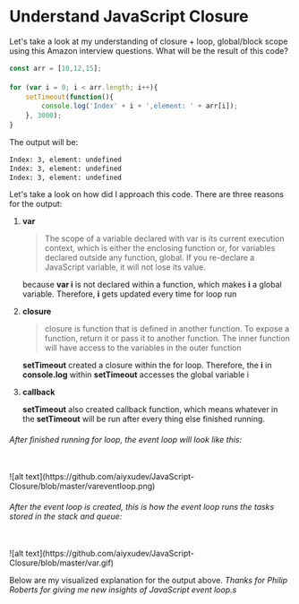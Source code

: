 # Understand JavaScript Closure

Let's take a look at my understanding of closure + loop, global/block scope using this Amazon interview questions. What will be the result of this code?

```javascript
const arr = [10,12,15];

for (var i = 0; i < arr.length; i++){
	setTimeout(function(){
		console.log('Index' + i + ',element: ' + arr[i]);
	}, 3000);
}
```

The output will be:

```
Index: 3, element: undefined
Index: 3, element: undefined
Index: 3, element: undefined
```

Let's take a look on how did I approach this code. There are three reasons for the output:

1. **var**<br />
	 >The scope of a variable declared with var is its current execution context, which is either the enclosing function or, for variables declared outside any function, global. If you re-declare a JavaScript variable, it will not lose its value.

	 because **var i** is not declared within a function, which makes **i** a global variable. Therefore, **i** gets updated every time for loop run

2. **closure**<br />
	>closure is function that is defined in another function. To expose a function, return it or pass it to another function. The inner function will have access to the variables in the outer function

	**setTimeout** created a closure within the for loop. Therefore, the **i** in **console.log** within **setTimeout** accesses the global variable i

3. **callback**<br />

	**setTimeout** also created callback function, which means whatever in the **setTimeout** will be run after every thing else finished running.



###### After finished running for loop, the event loop will look like this:
<br />
![alt text](https://github.com/aiyxudev/JavaScript-Closure/blob/master/vareventloop.png)

###### After the event loop is created, this is how the event loop runs the tasks stored in the stack and queue:
<br />
![alt text](https://github.com/aiyxudev/JavaScript-Closure/blob/master/var.gif)




Below are my visualized explanation for the output above. *Thanks for Philip Roberts for
giving me new insights of JavaScript event loop.s*
